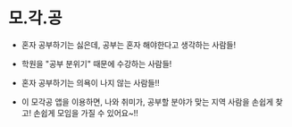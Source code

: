 # 모.각.공
- 혼자 공부하기는 싫은데, 공부는 혼자 해야한다고 생각하는 사람들!
- 학원을 "공부 분위기" 때문에 수강하는 사람들!
- 혼자 공부하기는 의욕이 나지 않는 사람들!!

- 이 모각공 앱을 이용하면, 나와 취미가, 공부할 분야가 맞는 지역 사람을 손쉽게 찾고! 손쉽게 모임을 가질 수 있어요~!!
